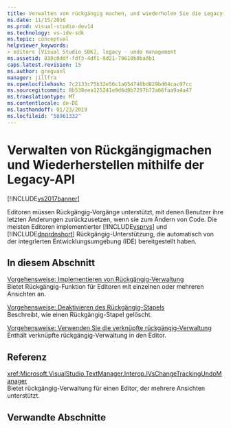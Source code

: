 ```yaml
---
title: Verwalten von rückgängig machen, und wiederholen Sie die Legacy-API mit | Microsoft-Dokumentation
ms.date: 11/15/2016
ms.prod: visual-studio-dev14
ms.technology: vs-ide-sdk
ms.topic: conceptual
helpviewer_keywords:
- editors [Visual Studio SDK], legacy - undo management
ms.assetid: 838c0ddf-fdf3-4df1-8d21-79610b8ba0b1
caps.latest.revision: 15
ms.author: gregvanl
manager: jillfra
ms.openlocfilehash: 7c2133c75b32e56c1a054740bd829bd04cac97cc
ms.sourcegitcommit: 8b538eea125241e9d6d8b7297b72a66faa9a4a47
ms.translationtype: MT
ms.contentlocale: de-DE
ms.lasthandoff: 01/23/2019
ms.locfileid: "58961332"
---
```

# <a name="managing-undo-and-redo-by-using-the-legacy-api"></a>Verwalten von Rückgängigmachen und Wiederherstellen mithilfe der Legacy-API
[!INCLUDE[vs2017banner](../includes/vs2017banner.md)]

Editoren müssen Rückgängig-Vorgänge unterstützt, mit denen Benutzer ihre letzten Änderungen zurückzusetzen, wenn sie zum Ändern von Code. Die meisten Editoren implementierter [!INCLUDE[vsprvs](../includes/vsprvs-md.md)] und [!INCLUDE[dnprdnshort](../includes/dnprdnshort-md.md)] Rückgängig-Unterstützung, die automatisch von der integrierten Entwicklungsumgebung (IDE) bereitgestellt haben.  
  
## <a name="in-this-section"></a>In diesem Abschnitt  
 [Vorgehensweise: Implementieren von Rückgängig-Verwaltung](../extensibility/how-to-implement-undo-management.md)  
 Bietet Rückgängig-Funktion für Editoren mit einzelnen oder mehreren Ansichten an.  
  
 [Vorgehensweise: Deaktivieren des Rückgängig-Stapels](../extensibility/how-to-clear-the-undo-stack.md)  
 Beschreibt, wie einen Rückgängig-Stapel gelöscht.  
  
 [Vorgehensweise: Verwenden Sie die verknüpfte rückgängig-Verwaltung](../extensibility/how-to-use-linked-undo-management.md)  
 Enthält verknüpfte rückgängig-Verwaltung in den Editor.  
  
## <a name="reference"></a>Referenz  
 <xref:Microsoft.VisualStudio.TextManager.Interop.IVsChangeTrackingUndoManager>  
 Bietet rückgängig-Verwaltung für einen Editor, der mehrere Ansichten unterstützt.  
  
## <a name="related-sections"></a>Verwandte Abschnitte
